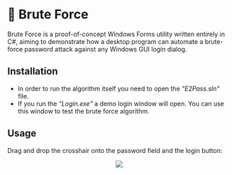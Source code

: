 # 🔑 Brute Force
Brute Force is a proof-of-concept Windows Forms utility written entirely in C#, aiming to demonstrate how a desktop program can automate a brute-force password attack against any Windows GUI login dialog.

## Installation
- In order to run the algorithm itself you need to open the *"E2Pass.sln"* file.
- If you run the *"Login.exe"* a demo login window will open. You can use this window to test the brute force algorithm.

## Usage
Drag and drop the crosshair onto the password field and the login button:
<p align="center">
  <img src="https://github.com/user-attachments/assets/4152ce17-5479-42f1-b76d-3ecf11f2cbde">
</p>
